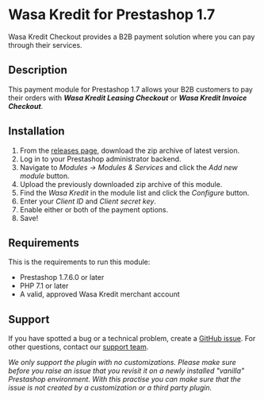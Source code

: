# Wasa Kredit for Prestashop 1.7

Wasa Kredit Checkout provides a B2B payment solution where you can pay through their services.

## Description

This payment module for Prestashop 1.7 allows your B2B customers to pay their orders with ***Wasa Kredit Leasing Checkout*** or ***Wasa Kredit Invoice Checkout***.

## Installation

1. From the [releases page](https://github.com/wasakredit/prestashop-addon-1.7/releases), download the zip archive of latest version.
2. Log in to your Prestashop administrator backend.
3. Navigate to *Modules -> Modules & Services* and click the *Add new module* button.
4. Upload the previously downloaded zip archive of this module.
5. Find the *Wasa Kredit* in the module list and click the *Configure* button.
6. Enter your *Client ID* and *Client secret key*.
7. Enable either or both of the payment options.
8. Save!
 
## Requirements

This is the requirements to run this module:
- Prestashop 1.7.6.0 or later
- PHP 7.1 or later
- A valid, approved Wasa Kredit merchant account

## Support

If you have spotted a bug or a technical problem, create a [GitHub issue](https://github.com/wasakredit/prestashop-addon-1.7/issues). 
For other questions, contact our [support team](https://developer.wasakredit.se/contact).

*We only support the plugin with no customizations. 
Please make sure before you raise an issue that you revisit it on a newly installed "vanilla" Prestashop environment.
With this practise you can make sure that the issue is not created by a customization or a third party plugin.*
